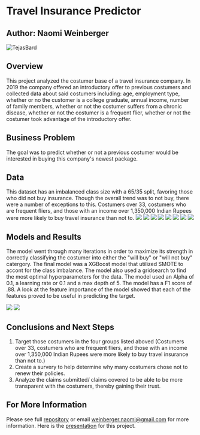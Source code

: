 # Travel Insurance Predictor 
## Author: Naomi Weinberger 
![TejasBard](https://storage.googleapis.com/kaggle-avatars/images/5472192-kg.jpg)
## Overview
This project analyzed the  costumer base of a travel insurance company. In 2019 the company offered an introductory offer to previous costumers and collected data about said costumers including: age, employment type, whether or no the customer is a college graduate, annual income, number of family members, whether or not the costumer suffers from a chronic disease, whether or not the costumer is a frequent flier, whether or not the costumer took advantage of the introductory offer.

## Business Problem 
The goal was to predict whether or not a previous costumer would be interested in buying this company's newest package.

## Data
This dataset has an imbalanced class size with a 65/35 split, favoring those who did not buy insurance. Though the overall trend was to not buy, there were a number of exceptions to this. Costumers over 33, costumers who are frequent fliers, and those with an income over 1,350,000 Indian Rupees were more likely to buy travel insurance than not to. 
![](images/age.png)
![](images/annual_income.png)
![](images/chronic.PNG)
![](images/family_members.png)
![](images/employment_type.png)
![](images/frequent_flyer.png)
![](images/graduate_or_not.png)
![](images/traveled_abroad.png)

## Models and Results 
The model went through many iterations in order to maximize its strength in correctly classifying the costumer into either the  "will buy" or "will not buy" catergory. The final model was a XGBoost model that utilized SMOTE to accont for the class imbalance. The model also used a gridsearch to find the most optimal hyperparameters for the data. The model used an Alpha of 0.1, a learning rate or 0.1 and a max depth of 5. The model has a F1 score of .88. A look at the feature importance of the model showed that each of the features proved to be useful in predicting the target. 

![](images/classification_report_for_final_test.PNG)
![](images/confusion_matrix_for_final_test.png)

## Conclusions and Next Steps 
 1. Target those costumers in the four groups listed aboved (Costumers over 33, costumers who are frequent fliers, and those with an income over 1,350,000 Indian Rupees were more likely to buy travel insurance than not to.)
2. Create a survery to help determine why many costumers chose not to renew their policies.
3. Analyze the claims submitted/ claims covered to be able to be more transparent with the costumers, thereby gaining their trust. 

## For More Information
Please see full [repository](https://github.com/Naomiweinberger?tab=repositories) or email weinberger.naomi@gmail.com for more information.
Here is the [presentation](https://docs.google.com/presentation/d/1yRMsyjeEJwbr7DuavZnvbP1pw-BKqvEfpvpIKr17HVw/edit#slide=id.geae368313a_0_70) for this project. 




